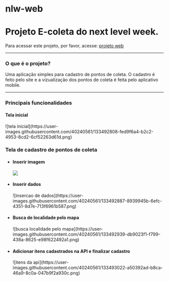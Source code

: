 # nlw-web
<h1>Projeto E-coleta do next level week.</h1>
<p>Para acessar este projeto, por favor, acesse: <a target="__blanck" href="https://e-coleta-magdiel.netlify.app/">projeto web</a></p>  
<hr>

<h3>O que é o projeto?</h3>
<p>Uma aplicação simples para cadastro de pontos de coleta. O cadastro é feito pelo site e a vizualização dos pontos de coleta é feita pelo aplicativo mobile.</p> 
<hr>

<h3>Principais funcionalidades</h3>
<h4>Tela inicial</h4>
![tela inicial](https://user-images.githubusercontent.com/40240561/133492808-fed9f6a4-b2c2-4953-8cd2-6cf52263d61d.png)

<h3>Tela de cadastro de pontos de coleta</h4>
<ul>
   <li><h4>Inserir imagem</h4></li>
   <img src="https://user-images.githubusercontent.com/40240561/133492853-156001f1-a464-4fe6-8597-5e60bd4034d6.png">
  
   <li><h4>Inserir dados</h4></li>
   ![insercao de dados](https://user-images.githubusercontent.com/40240561/133492887-8939945b-6efc-4351-8d7e-713f6961b587.png)

   <li><h4>Busca de localidade pelo mapa</h4></li>
   ![busca localidade pelo mapa](https://user-images.githubusercontent.com/40240561/133492939-db9023f1-f799-438a-8625-e98f622492a1.png)

   <li><h4>Adicionar itens cadastrados na API e finalizar cadastro</h4></li>
   ![itens da api](https://user-images.githubusercontent.com/40240561/133493022-a50392ad-b8ca-46a9-8c0a-047b9f2a930c.png)
</ul>
